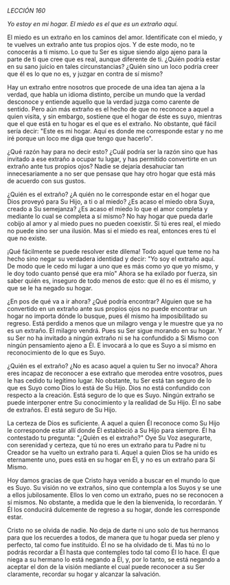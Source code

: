 *LECCIÓN 160*

*Yo estoy en mi hogar. El miedo es el que es un extraño aquí.*

El miedo es un extraño en los caminos del amor. Identifícate con el miedo, y te vuelves un extraño ante tus propios ojos. Y de este modo, no te conocerás a ti mismo. Lo que tu Ser es sigue siendo algo ajeno para la parte de ti que cree que es real, aunque diferente de ti. ¿Quién podría estar en su sano juicio en tales circunstancias? ¿Quién sino un loco podría creer que él es lo que no es, y juzgar en contra de sí mismo?

Hay un extraño entre nosotros que procede de una idea tan ajena a la verdad, que habla un idioma distinto, percibe un mundo que la verdad desconoce y entiende aquello que la verdad juzga como carente de sentido. Pero aún más extraño es el hecho de que no reconoce a aquel a quien visita, y sin embargo, sostiene que el hogar de éste es suyo, mientras que el que está en tu hogar es el que es el extraño. No obstante, qué fácil sería decir: "Este es mi hogar. Aquí es donde me corresponde estar y no me iré porque un loco me diga que tengo que hacerlo".

¿Qué razón hay para no decir esto? ¿Cuál podría ser la razón sino que has invitado a ese extraño a ocupar tu lugar, y has permitido convertirte en un extraño ante tus propios ojos? Nadie se dejaría desahuciar tan innecesariamente a no ser que pensase que hay otro hogar que está más de acuerdo con sus gustos.

¿Quién es el extraño? ¿A quién no le corresponde estar en el hogar que Dios proveyó para Su Hijo, a ti o al miedo? ¿Es acaso el miedo obra Suya, creado a Su semejanza? ¿Es acaso el miedo lo que el amor completa y mediante lo cual se completa a sí mismo? No hay hogar que pueda darle cobijo al amor y al miedo pues no pueden coexistir. Si tú eres real, el miedo no puede sino ser una ilusión. Mas si el miedo es real, entonces eres tú el que no existe.

¡Qué fácilmente se puede resolver este dilema! Todo aquel que teme no ha hecho sino negar su verdadera identidad y decir: "Yo soy el extraño aquí. De modo que le cedo mi lugar a uno que es más como yo que yo mismo, y le doy todo cuanto pensé que era mío" Ahora se ha exilado por fuerza, sin saber quién es, inseguro de todo menos de esto: que él no es él mismo, y que se le ha negado su hogar.

¿En pos de qué va a ir ahora? ¿Qué podría encontrar? Alguien que se ha convertido en un extraño ante sus propios ojos no puede encontrar un hogar no importa dónde lo busque, pues él mismo ha imposibilitado su regreso. Está perdido a menos que un milagro venga y le muestre que ya no es un extraño. El milagro vendrá. Pues su Ser sigue morando en su hogar. Y su Ser no ha invitado a ningún extraño ni se ha confundido a Si Mismo con ningún pensamiento ajeno a Él. E invocará a lo que es Suyo a sí mismo en reconocimiento de lo que es Suyo.

¿Quién es el extraño? ¿No es acaso aquel a quien tu Ser no invoca? Ahora eres incapaz de reconocer a ese extraño que merodea entre vosotros, pues le has cedido tu legítimo lugar. No obstante, tu Ser está tan seguro de lo que es Suyo como Dios lo está de Su Hijo. Dios no está confundido con respecto a la creación. Está seguro de lo que es Suyo. Ningún extraño se puede interponer entre Su conocimiento y la realidad de Su Hijo. Él no sabe de extraños. Él está seguro de Su Hijo.

La certeza de Dios es suficiente. A aquel a quien Él reconoce como Su Hijo le corresponde estar allí donde Él estableció a Su Hijo para siempre. Él ha contestado tu pregunta: "¿Quién es el extraño?" Oye Su Voz asegurarte, con serenidad y certeza, que tú no eres un extraño para tu Padre ni tu Creador se ha vuelto un extraño para ti. Aquel a quien Dios se ha unido es eternamente uno, pues está en su hogar en Él, y no es un extraño para Sí Mismo.

Hoy damos gracias de que Cristo haya venido a buscar en el mundo lo que es Suyo. Su visión no ve extraños, sino que contempla a los Suyos y se une a ellos jubilosamente. Ellos lo ven como un extraño, pues no se reconocen a sí mismos. No obstante, a medida que le den la bienvenida, lo recordarán. Y Él los conducirá dulcemente de regreso a su hogar, donde les corresponde estar.

Cristo no se olvida de nadie. No deja de darte ni uno solo de tus hermanos para que los recuerdes a todos, de manera que tu hogar pueda ser pleno y perfecto, tal como fue instituido. Él no se ha olvidado de ti. Mas tú no lo podrás recordar a Él hasta que contemples todo tal como Él lo hace. Él que niega a su hermano lo está negando a Él, y, por lo tanto, se está negando a aceptar el don de la visión mediante el cual puede reconocer a su Ser claramente, recordar su hogar y alcanzar la salvación.
